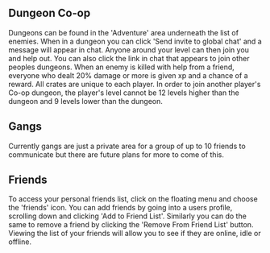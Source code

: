 ## Dungeon Co-op

Dungeons can be found in the 'Adventure' area underneath the list of enemies. When in a dungeon you can click 'Send invite to global chat' and a message will appear in chat. Anyone around your level can then join you and help out. You can also click the link in chat that appears to join other peoples dungeons. When an enemy is killed with help from a friend, everyone who dealt 20% damage or more is given xp and a chance of a reward. All crates are unique to each player. In order to join another player's Co-op dungeon, the player's level cannot be 12 levels higher than the dungeon and 9 levels lower than the dungeon. 

## Gangs
Currently gangs are just a private area for a group of up to 10 friends to communicate but there are future plans for more to come of this.

## Friends
To access your personal friends list, click on the floating menu and choose the 'friends' icon. You can add friends by going into a users profile, scrolling down and clicking 'Add to Friend List'. Similarly you can do the same to remove a friend by clicking the 'Remove From Friend List' button. Viewing the list of your friends will allow you to see if they are online, idle or offline.
